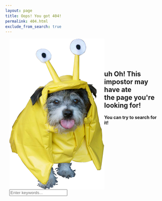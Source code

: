 ```yaml
---
layout: page
title: Oops! You got 404!
permalink: 404.html
exclude_from_search: true
---
```


<div style="width: 95%; text-align: middle; margin:0 auto 0 auto;">

<img src="/css/assets/images/banana-slug-dog.png" alt="A dog in a Banana Slug custom" style="float: left; vertical-align:middle;">
<div style="padding-top: 5em;">
<h2>uh Oh! This impostor may have ate <br />the page you're looking for!</h2>
<strong>You can try to search for it!</strong>
<form action="/search/" method="get">
<input type="text" name="q" id="search-query" placeholder="Enter keywords..." autocomplete="off"/>
</form>
</div>
</div>



 
 

